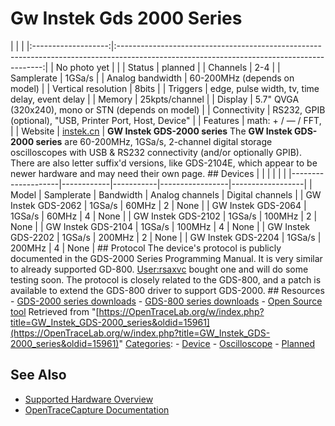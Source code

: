 # Gw Instek Gds 2000 Series

| | | |:-------------------:|:-----------------------------------------------------------------------------------------------------------------------------------------:| | No photo yet | | | Status | planned | | Channels | 2-4 | | Samplerate | 1GSa/s | | Analog bandwidth | 60-200MHz (depends on model) | | Vertical resolution | 8bits | | Triggers | edge, pulse width, tv, time delay, event delay | | Memory | 25kpts/channel | | Display | 5.7" QVGA (320x240), mono or STN (depends on model) | | Connectivity | RS232, GPIB (optional), "USB, Printer Port, Host, Device" | | Features | math: + / — / FFT, | | Website | [instek.cn](http://www.instek.cn/en/product/productdetail.aspx?pid=3&mid=7&id=51) | **GW Instek GDS-2000 series** The **GW Instek GDS-2000 series** are 60-200MHz, 1GSa/s, 2-channel digital storage oscilloscopes with USB & RS232 connectivity (and/or optionally GPIB). There are also letter suffix'd versions, like GDS-2104E, which appear to be newer hardware and may need their own page. ## Devices | | | | | | |--------------------|------------|-----------|-----------------|------------------| | Model | Samplerate | Bandwidth | Analog channels | Digital channels | | GW Instek GDS-2062 | 1GSa/s | 60MHz | 2 | None | | GW Instek GDS-2064 | 1GSa/s | 60MHz | 4 | None | | GW Instek GDS-2102 | 1GSa/s | 100MHz | 2 | None | | GW Instek GDS-2104 | 1GSa/s | 100MHz | 4 | None | | GW Instek GDS-2202 | 1GSa/s | 200MHz | 2 | None | | GW Instek GDS-2204 | 1GSa/s | 200MHz | 4 | None | ## Protocol The device's protocol is publicly documented in the GDS-2000 Series Programming Manual. It is very similar to already supported GD-800. [User:rsaxvc](https://OpenTraceLab.org/w/index.php?title=User:Rsaxvc&action=edit&redlink=1 "User:Rsaxvc \(page does not exist\)") bought one and will do some testing soon. The protocol is closely related to the GDS-800, and a patch is available to extend the GDS-800 driver to support GDS-2000. ## Resources \- [GDS-2000 series downloads](http://www.instek.cn/en/download/downloadfilelist.aspx?id=34) \- [GDS-800 series downloads](http://www.instek.cn/en/download/downloadfilelist.aspx?id=51) \- [Open Source tool](https://github.com/yytseng/gds2000tools)
Retrieved from "[https://OpenTraceLab.org/w/index.php?title=GW_Instek_GDS-2000_series&oldid=15961](https://OpenTraceLab.org/w/index.php?title=GW_Instek_GDS-2000_series&oldid=15961)" 
[Categories](specialcategories-specialcategories.md): \- [Device](./Category:Device.html "Category:Device") \- [Oscilloscope](./Category:Oscilloscope.html "Category:Oscilloscope") \- [Planned](./Category:Planned.html "Category:Planned")

## See Also
- [Supported Hardware Overview](../supported-hardware.md)
- [OpenTraceCapture Documentation](../../opentracecapture/overview.md)
